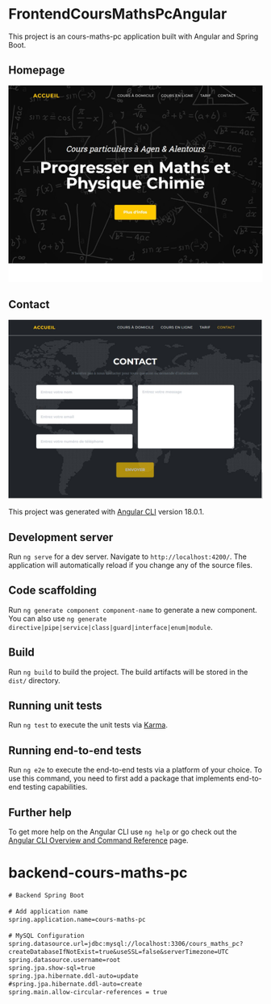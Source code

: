 # FrontendCoursMathsPcAngular

This project is an cours-maths-pc application built with Angular and Spring Boot.

## Homepage

![Homepage](frontend-cours-maths-pc-angular/src/app/ressources/Homepage-cours-maths-pc.jpg)

## Contact

![Contact](frontend-cours-maths-pc-angular/src/app/ressources/Contact-cours-maths-pc.jpg)



This project was generated with [Angular CLI](https://github.com/angular/angular-cli) version 18.0.1.

## Development server

Run `ng serve` for a dev server. Navigate to `http://localhost:4200/`. The application will automatically reload if you change any of the source files.

## Code scaffolding

Run `ng generate component component-name` to generate a new component. You can also use `ng generate directive|pipe|service|class|guard|interface|enum|module`.

## Build

Run `ng build` to build the project. The build artifacts will be stored in the `dist/` directory.

## Running unit tests

Run `ng test` to execute the unit tests via [Karma](https://karma-runner.github.io).

## Running end-to-end tests

Run `ng e2e` to execute the end-to-end tests via a platform of your choice. To use this command, you need to first add a package that implements end-to-end testing capabilities.

## Further help

To get more help on the Angular CLI use `ng help` or go check out the [Angular CLI Overview and Command Reference](https://angular.dev/tools/cli) page.



# backend-cours-maths-pc

```properties
# Backend Spring Boot

# Add application name
spring.application.name=cours-maths-pc

# MySQL Configuration
spring.datasource.url=jdbc:mysql://localhost:3306/cours_maths_pc?createDatabaseIfNotExist=true&useSSL=false&serverTimezone=UTC
spring.datasource.username=root
spring.jpa.show-sql=true
spring.jpa.hibernate.ddl-auto=update
#spring.jpa.hibernate.ddl-auto=create
spring.main.allow-circular-references = true
```

